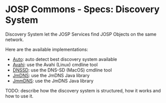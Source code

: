 # JOSP Commons - Specs: Discovery System

Discovery System let the JOSP Services find JOSP Objects on the same network.

Here are the available implementations:
- [Auto](../impls/discovery/auto.md): auto detect best discovery system available
- [Avahi](../impls/discovery/avahi.md): use the Avahi (Linux) cmdline tool
- [DNSSD](../impls/discovery/dnssd.md): use the DNS-SD (MacOS) cmdline tool
- [JmDNS](../impls/discovery/jmdns.md): use the JmDNS Java library
- [JmmDNS](../impls/discovery/jmmdns.md): use the JmDNS Java library

TODO: describe how the discovery system is structured, how it works and how to use it.